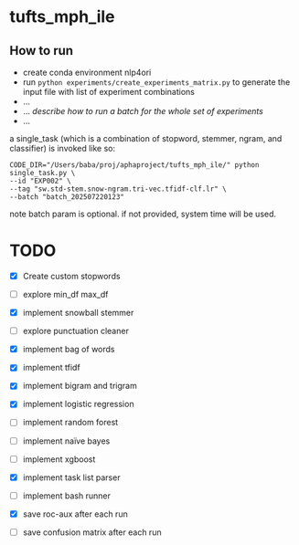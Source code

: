 # tufts_mph_ile

## How to run
* create conda environment nlp4ori
* run ```python experiments/create_experiments_matrix.py```  to generate the input file with list of experiment combinations
* ...
* ... *describe how to run a batch for the whole set of experiments*
* ...

a single_task (which is a combination of stopword, stemmer, ngram, and classifier) is invoked like so:
```
CODE_DIR="/Users/baba/proj/aphaproject/tufts_mph_ile/" python single_task.py \
--id "EXP002" \
--tag "sw.std-stem.snow-ngram.tri-vec.tfidf-clf.lr" \
--batch "batch_202507220123"
```

note batch param is optional. if not provided, system time will be used. 

# TODO

- [x] Create custom stopwords
- [ ] explore min_df max_df

- [x] implement snowball stemmer
- [ ] explore punctuation cleaner
- [x] implement bag of words
- [x] implement tfidf
- [x] implement bigram and trigram

- [x] implement logistic regression
- [ ] implement random forest
- [ ] implement naïve bayes
- [ ] implement xgboost
- [x] implement task list parser
- [ ] implement bash runner

- [x] save roc-aux after each run
- [ ] save confusion matrix after each run

